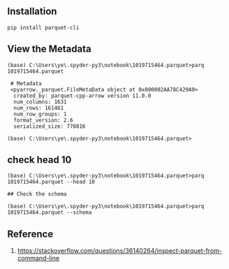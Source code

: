 ## Installation

```
pip install parquet-cli
```

## View the Metadata

```
(base) C:\Users\ye\.spyder-py3\notebook\1019715464.parquet>parq 1019715464.parquet

 # Metadata
 <pyarrow._parquet.FileMetaData object at 0x000002AA78C429A0>
  created_by: parquet-cpp-arrow version 11.0.0
  num_columns: 1631
  num_rows: 161461
  num_row_groups: 1
  format_version: 2.6
  serialized_size: 770816

(base) C:\Users\ye\.spyder-py3\notebook\1019715464.parquet>
```

## check head 10

```
(base) C:\Users\ye\.spyder-py3\notebook\1019715464.parquet>parq 1019715464.parquet --head 10

## Check the schema

(base) C:\Users\ye\.spyder-py3\notebook\1019715464.parquet>parq 1019715464.parquet --schema
```

## Reference

1. https://stackoverflow.com/questions/36140264/inspect-parquet-from-command-line

